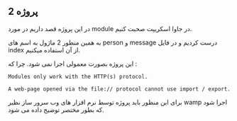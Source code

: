 ## پروژه 2

در این پروژه قصد داریم در مورد module در جاوا اسکریپت صحبت کنیم.

به همین منظور 2 ماژول به اسم های person و message درست کردیم و در فایل index از آن استفاده میکنیم.

این پروژه بصورت معمولی اجرا نمی شود. چرا که :
```
Modules only work with the HTTP(s) protocol.

A web-page opened via the file:// protocol cannot use import / export.
```

برای این منظور باید پروژه توسط نرم افزار های وب سرور ساز نظیر wamp اجرا شود که بطور مختصر توضیح داده می شود.